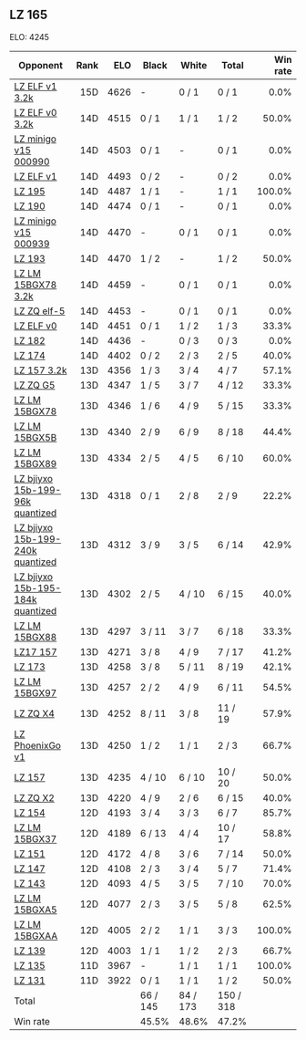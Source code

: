 ## LZ 165 ##

ELO: 4245

Opponent | Rank | ELO | Black | White | Total | Win rate
---------|-----:|----:|-------|-------|-------|-------:
[LZ ELF v1 3.2k](LZ%20ELF%20v1%203.2k.md) | 15D | 4626 | - | 0 / 1 | 0 / 1 | 0.0%
[LZ ELF v0 3.2k](LZ%20ELF%20v0%203.2k.md) | 14D | 4515 | 0 / 1 | 1 / 1 | 1 / 2 | 50.0%
[LZ minigo v15 000990](LZ%20minigo%20v15%20000990.md) | 14D | 4503 | 0 / 1 | - | 0 / 1 | 0.0%
[LZ ELF v1](LZ%20ELF%20v1.md) | 14D | 4493 | 0 / 2 | - | 0 / 2 | 0.0%
[LZ 195](LZ%20195.md) | 14D | 4487 | 1 / 1 | - | 1 / 1 | 100.0%
[LZ 190](LZ%20190.md) | 14D | 4474 | 0 / 1 | - | 0 / 1 | 0.0%
[LZ minigo v15 000939](LZ%20minigo%20v15%20000939.md) | 14D | 4470 | - | 0 / 1 | 0 / 1 | 0.0%
[LZ 193](LZ%20193.md) | 14D | 4470 | 1 / 2 | - | 1 / 2 | 50.0%
[LZ LM 15BGX78 3.2k](LZ%20LM%2015BGX78%203.2k.md) | 14D | 4459 | - | 0 / 1 | 0 / 1 | 0.0%
[LZ ZQ elf-5](LZ%20ZQ%20elf-5.md) | 14D | 4453 | - | 0 / 1 | 0 / 1 | 0.0%
[LZ ELF v0](LZ%20ELF%20v0.md) | 14D | 4451 | 0 / 1 | 1 / 2 | 1 / 3 | 33.3%
[LZ 182](LZ%20182.md) | 14D | 4436 | - | 0 / 3 | 0 / 3 | 0.0%
[LZ 174](LZ%20174.md) | 14D | 4402 | 0 / 2 | 2 / 3 | 2 / 5 | 40.0%
[LZ 157 3.2k](LZ%20157%203.2k.md) | 13D | 4356 | 1 / 3 | 3 / 4 | 4 / 7 | 57.1%
[LZ ZQ G5](LZ%20ZQ%20G5.md) | 13D | 4347 | 1 / 5 | 3 / 7 | 4 / 12 | 33.3%
[LZ LM 15BGX78](LZ%20LM%2015BGX78.md) | 13D | 4346 | 1 / 6 | 4 / 9 | 5 / 15 | 33.3%
[LZ LM 15BGX5B](LZ%20LM%2015BGX5B.md) | 13D | 4340 | 2 / 9 | 6 / 9 | 8 / 18 | 44.4%
[LZ LM 15BGX89](LZ%20LM%2015BGX89.md) | 13D | 4334 | 2 / 5 | 4 / 5 | 6 / 10 | 60.0%
[LZ bjiyxo 15b-199-96k quantized](LZ%20bjiyxo%2015b-199-96k%20quantized.md) | 13D | 4318 | 0 / 1 | 2 / 8 | 2 / 9 | 22.2%
[LZ bjiyxo 15b-199-240k quantized](LZ%20bjiyxo%2015b-199-240k%20quantized.md) | 13D | 4312 | 3 / 9 | 3 / 5 | 6 / 14 | 42.9%
[LZ bjiyxo 15b-195-184k quantized](LZ%20bjiyxo%2015b-195-184k%20quantized.md) | 13D | 4302 | 2 / 5 | 4 / 10 | 6 / 15 | 40.0%
[LZ LM 15BGX88](LZ%20LM%2015BGX88.md) | 13D | 4297 | 3 / 11 | 3 / 7 | 6 / 18 | 33.3%
[LZ17 157](LZ17%20157.md) | 13D | 4271 | 3 / 8 | 4 / 9 | 7 / 17 | 41.2%
[LZ 173](LZ%20173.md) | 13D | 4258 | 3 / 8 | 5 / 11 | 8 / 19 | 42.1%
[LZ LM 15BGX97](LZ%20LM%2015BGX97.md) | 13D | 4257 | 2 / 2 | 4 / 9 | 6 / 11 | 54.5%
[LZ ZQ X4](LZ%20ZQ%20X4.md) | 13D | 4252 | 8 / 11 | 3 / 8 | 11 / 19 | 57.9%
[LZ PhoenixGo v1](LZ%20PhoenixGo%20v1.md) | 13D | 4250 | 1 / 2 | 1 / 1 | 2 / 3 | 66.7%
[LZ 157](LZ%20157.md) | 13D | 4235 | 4 / 10 | 6 / 10 | 10 / 20 | 50.0%
[LZ ZQ X2](LZ%20ZQ%20X2.md) | 13D | 4220 | 4 / 9 | 2 / 6 | 6 / 15 | 40.0%
[LZ 154](LZ%20154.md) | 12D | 4193 | 3 / 4 | 3 / 3 | 6 / 7 | 85.7%
[LZ LM 15BGX37](LZ%20LM%2015BGX37.md) | 12D | 4189 | 6 / 13 | 4 / 4 | 10 / 17 | 58.8%
[LZ 151](LZ%20151.md) | 12D | 4172 | 4 / 8 | 3 / 6 | 7 / 14 | 50.0%
[LZ 147](LZ%20147.md) | 12D | 4108 | 2 / 3 | 3 / 4 | 5 / 7 | 71.4%
[LZ 143](LZ%20143.md) | 12D | 4093 | 4 / 5 | 3 / 5 | 7 / 10 | 70.0%
[LZ LM 15BGXA5](LZ%20LM%2015BGXA5.md) | 12D | 4077 | 2 / 3 | 3 / 5 | 5 / 8 | 62.5%
[LZ LM 15BGXAA](LZ%20LM%2015BGXAA.md) | 12D | 4005 | 2 / 2 | 1 / 1 | 3 / 3 | 100.0%
[LZ 139](LZ%20139.md) | 12D | 4003 | 1 / 1 | 1 / 2 | 2 / 3 | 66.7%
[LZ 135](LZ%20135.md) | 11D | 3967 | - | 1 / 1 | 1 / 1 | 100.0%
[LZ 131](LZ%20131.md) | 11D | 3922 | 0 / 1 | 1 / 1 | 1 / 2 | 50.0%
Total | | | 66 / 145 | 84 / 173 | 150 / 318 | 
Win rate| | | 45.5% | 48.6% | 47.2% | 
